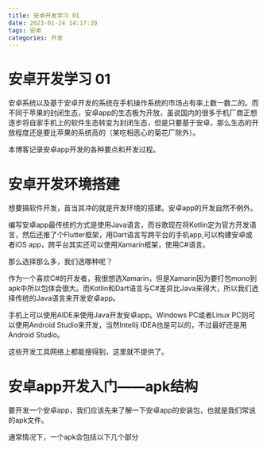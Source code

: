 ```yaml
---
title: 安卓开发学习 01
date: 2023-01-24 14:17:20
tags: 安卓
categories: 开发
---
```


# 安卓开发学习 01

安卓系统以及基于安卓开发的系统在手机操作系统的市场占有率上数一数二的。而不同于苹果的封闭生态，安卓app的生态极为开放，虽说国内的很多手机厂商正想逐步将自家手机上的软件生态转变为封闭生态，但是只要基于安卓，那么生态的开放程度还是要比苹果的系统高的（某吃相恶心的菊花厂除外）。

本博客记录安卓app开发的各种要点和开发过程。

# 安卓开发环境搭建

想要搞软件开发，首当其冲的就是开发环境的搭建。安卓app的开发自然不例外。

编写安卓app最传统的方式是使用Java语言，而谷歌现在将Kotlin定为官方开发语言，然后还推了个Flutter框架，用Dart语言写跨平台的手机app,可以构建安卓或者iOS app，跨平台其实还可以使用Xamarin框架，使用C#语言。

那么选择那么多，我们选哪种呢？

作为一个喜欢C#的开发者，我很想选Xamarin，但是Xamarin因为要打包mono到apk中所以包体会很大。而Kotlin和Dart语言与C#差异比Java来得大，所以我们选择传统的Java语言来开发安卓app。

手机上可以使用AIDE来使用Java开发安卓app。Windows PC或者Linux PC则可以使用Android Studio来开发，当然Intellij IDEA也是可以的，不过最好还是用Android Studio。

这些开发工具网络上都能搜得到，这里就不提供了。

# 安卓app开发入门——apk结构

要开发一个安卓app，我们应该先来了解一下安卓app的安装包，也就是我们常说的apk文件。

通常情况下，一个apk会包括以下几个部分
